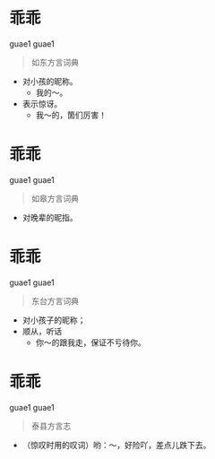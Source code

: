 # 乖乖
guae1 guae1
> 如东方言词典
- 对小孩的昵称。
  - 我的～。
- 表示惊讶。
  - 我～的，箇们厉害！

# 乖乖
guae1 guae1
> 如皋方言词典
- 对晚辈的昵指。

# 乖乖
guae1 guae1
> 东台方言词典
- 对小孩子的昵称；
- 顺从，听话
  - 你～的跟我走，保证不亏待你。

# 乖乖
guae1 guae1
> 泰县方言志
- （惊叹时用的叹词）哟：～，好险吖，差点儿跌下去。

